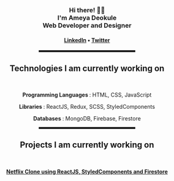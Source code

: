   <!-- Hi there! Feel free to make this your own but don't use my data -->

<div align="center">

  <br>
  
<h3>Hi there! &#128075;&#128075;<br>I'm Ameya Deokule<br> Web Developer and Designer</h3>

<h4> <a href="https://www.linkedin.com/in/ameyadeokule/">LinkedIn</a> • <a href="https://twitter.com/ameyadeokule">Twitter</a>
</h4>

<hr width="50%" style="height:5px;">

<h2>Technologies I am currently working on</h2>
<br>

<p><strong>Programming Languages </strong>: HTML, CSS, JavaScript </p>
<p><strong>Libraries </strong>: ReactJS, Redux, SCSS, StyledComponents </p>
<p><strong>Databases </strong>: MongoDB, Firebase, Firestore </p>

<hr width="50%" style="height:5px;">

<h2>Projects I am currently working on</h2>
<br>

<p><a href='https://github.com/ameyadeokule/netflix-clone'><strong>Netflix Clone using ReactJS, StyledComponents and Firestore</strong></a></p>

</div>
